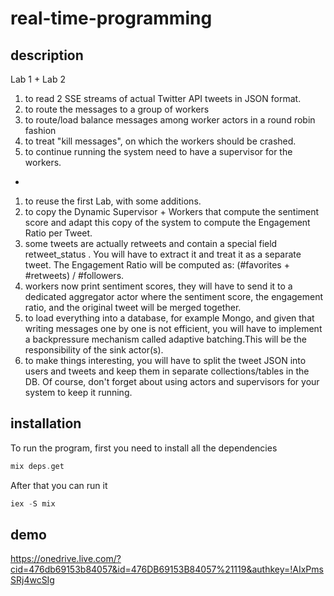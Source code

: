 # real-time-programming
## description
Lab 1 + Lab 2
1. to read 2 SSE streams of actual Twitter API tweets in JSON format.
2. to route the messages to a group of workers
4. to route/load balance messages among worker actors in a round robin fashion
5. to treat "kill messages", on which the workers should be crashed.
6. to continue running the system need to have a supervisor for the workers.

+
1. to reuse the first Lab, with some additions.
2. to copy the Dynamic Supervisor + Workers that compute the sentiment score and adapt this copy of the system to compute the Engagement Ratio per Tweet.
3. some tweets are actually retweets and contain a special field retweet_status​ . You will have to extract it and treat it as a separate tweet. The Engagement Ratio will be computed as: (#favorites + #retweets) / #followers.
4. workers now print sentiment scores, they will have to send it to a dedicated aggregator actor where the sentiment score, the engagement ratio, and the original tweet will be merged together. 
5. to load everything into a database, for example Mongo, and given that writing messages one by one is not efficient, you will have to implement a backpressure mechanism called adaptive batching.This will be the responsibility of the sink actor(s).
6. to make things interesting, you will have to split the tweet JSON into users and tweets and keep them in separate collections/tables in the DB.
Of course, don't forget about using actors and supervisors for your system to keep it running.

## installation
To run the program, first you need to install all the dependencies
```elixir  
mix deps.get
```
After that you can run it 
```elixir 
iex -S mix
```
## demo
https://onedrive.live.com/?cid=476db69153b84057&id=476DB69153B84057%21119&authkey=!AIxPmsSRj4wcSIg
